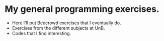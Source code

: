 # My general programming exercises.

- Here I'll put Beecrowd exercises that I eventually do.
- Exercises from the different subjects at UnB.
- Codes that I find interesting.
